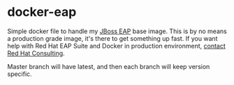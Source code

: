 # docker-eap

Simple docker file to handle my [JBoss EAP](http://www.jboss.org/products/eap/overview/) base image. This is by no means a production grade image, it's there to get something up fast. If you want help with Red Hat EAP Suite and Docker in production environment, [contact Red Hat Consulting](https://www.redhat.com/en/services/consulting/business-automation).

Master branch will have latest, and then each branch will keep version specific.

